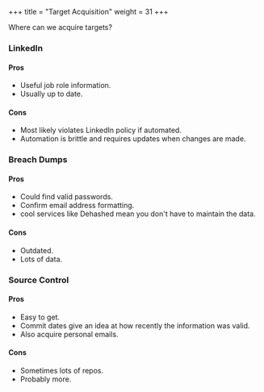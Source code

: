 +++
title = "Target Acquisition"
weight = 31
+++

Where can we acquire targets?

### LinkedIn

#### Pros

- Useful job role information.
- Usually up to date.

#### Cons

- Most likely violates LinkedIn policy if automated.
- Automation is brittle and requires updates when changes are made.


### Breach Dumps

#### Pros

- Could find valid passwords.
- Confirm email address formatting.
- cool services like Dehashed mean you don't have to maintain the data.

#### Cons

- Outdated.
- Lots of data.

### Source Control

#### Pros

- Easy to get.
- Commit dates give an idea at how recently the information was valid.
- Also acquire personal emails.

#### Cons

- Sometimes lots of repos.
- Probably more.
